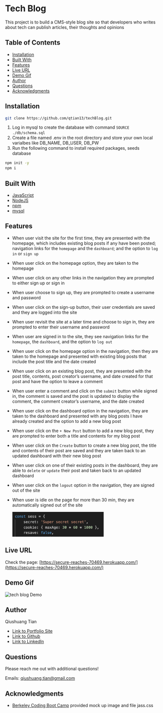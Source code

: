 # Tech Blog
This project is to build a CMS-style blog site so that developers who writes about tech can publish articles, their thoughts and opinions

## Table of Contents
* [Installation](#installation)
* [Built With](#built-with)
* [Features](#features)
* [Live URL](#live-url)
* [Demo Gif](#demo-gif)
* [Author](#author)
* [Questions](#questions)
* [Acknowledgments](#acknowledgments)

## Installation
```bash
git clone https://github.com/qtian13/techBlog.git
```
1. Log in mysql to create the database with command `SOURCE ./db/schema.sql`
2. Create a file named .env in the root directory and store your own local varialbes like DB_NAME, DB_USER, DB_PW
3. Run the following command to install required packages, seeds database
```bash
npm init -y
npm i
```
## Built With
* [JavaScript](https://www.javascript.com/)
* [NodeJS](https://nodejs.org/en/)
* [npm](https://www.npmjs.com/)
* [mysql](https://www.mysql.com/)

## Features
* When user visit the site for the first time, they are presented with the homepage, which includes existing blog posts if any have been posted; navigation links for the `homepage` and the `dashboard`; and the option to `log in` or `sign up`
* When user click on the homepage option, they are taken to the homepage
* When user click on any other links in the navigation they are prompted to either sign up or sign in
* When user choose to sign up, they are prompted to create a username and password
* When user click on the sign-up button, their user credentials are saved and they are logged into the site
* When user revisit the site at a later time and choose to sign in, they are prompted to enter their username and password
* When user are signed in to the site, they see navigation links for the `homepage`, the `dashboard`, and the option to `log out`
* When user click on the homepage option in the navigation, then they are taken to the homepage and presented with existing blog posts that include the post title and the date created
* When user click on an existing blog post, they are presented with the post title, contents, post creator’s username, and date created for that post and have the option to leave a comment
* When user enter a comment and click on the `submit` button while signed in, the comment is saved and the post is updated to display the comment, the comment creator’s username, and the date created
* When user click on the dashboard option in the navigation, they are taken to the dashboard and presented with any blog posts I have already created and the option to add a new blog post
* When user click on the `+ New Post` button to add a new blog post, they are prompted to enter both a title and contents for my blog post
* When user click on the `Create` button to create a new blog post, the title and contents of their post are saved and they are taken back to an updated dashboard with their new blog post
* When user click on one of their existing posts in the dashboard, they are able to `delete` or `update` their post and taken back to an updated dashboard
* When user click on the `logout` option in the navigation, they are signed out of the site
* When user is idle on the page for more than 30 min, they are automatically signed out of the site

   <img src="assets/images/cookie.png" alt="time-limit" width="300">


## Live URL
Check the page: [https://secure-reaches-70469.herokuapp.com/](https://secure-reaches-70469.herokuapp.com/)

## Demo Gif
![tech blog Demo](assets/images/demo.gif)

## Author
Qiushuang Tian
- [Link to Portfolio Site](https://qtian13.github.io/myPortfolio/)
- [Link to Github](https://github.com/qtian13)
- [Link to LinkedIn](https://www.linkedin.com/in/qiushuang-tian-a9754248/)

## Questions
Please reach me out with additional questions!

Emails: qiushuang.tian@gmail.com

## Acknowledgments
- [Berkeley Coding Boot Camp](https://bootcamp.berkeley.edu/coding/) provided mock up image and file jass.css
